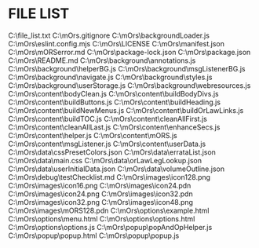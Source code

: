 # FILE LIST

C:\file_list.txt
C:\mOrs\.gitignore
C:\mOrs\backgroundLoader.js
C:\mOrs\eslint.config.mjs
C:\mOrs\LICENSE
C:\mOrs\manifest.json
C:\mOrs\mORSerror.md
C:\mOrs\package-lock.json
C:\mOrs\package.json
C:\mOrs\README.md
C:\mOrs\background\annotations.js
C:\mOrs\background\helperBG.js
C:\mOrs\background\msgListenerBG.js
C:\mOrs\background\navigate.js
C:\mOrs\background\styles.js
C:\mOrs\background\userStorage.js
C:\mOrs\background\webresources.js
C:\mOrs\content\bodyClean.js
C:\mOrs\content\buildBodyDivs.js
C:\mOrs\content\buildButtons.js
C:\mOrs\content\buildHeading.js
C:\mOrs\content\buildNewMenus.js
C:\mOrs\content\buildOrLawLinks.js
C:\mOrs\content\buildTOC.js
C:\mOrs\content\cleanAllFirst.js
C:\mOrs\content\cleanAllLast.js
C:\mOrs\content\enhanceSecs.js
C:\mOrs\content\helper.js
C:\mOrs\content\mORS.js
C:\mOrs\content\msgListener.js
C:\mOrs\content\userData.js
C:\mOrs\data\cssPresetColors.json
C:\mOrs\data\errataList.json
C:\mOrs\data\main.css
C:\mOrs\data\orLawLegLookup.json
C:\mOrs\data\userInitialData.json
C:\mOrs\data\volumeOutline.json
C:\mOrs\debug\testChecklist.md
C:\mOrs\images\icon128.png
C:\mOrs\images\icon16.png
C:\mOrs\images\icon24.pdn
C:\mOrs\images\icon24.png
C:\mOrs\images\icon32.pdn
C:\mOrs\images\icon32.png
C:\mOrs\images\icon48.png
C:\mOrs\images\mORS128.pdn
C:\mOrs\options\example.html
C:\mOrs\options\menu.html
C:\mOrs\options\options.html
C:\mOrs\options\options.js
C:\mOrs\popup\popAndOpHelper.js
C:\mOrs\popup\popup.html
C:\mOrs\popup\popup.js
